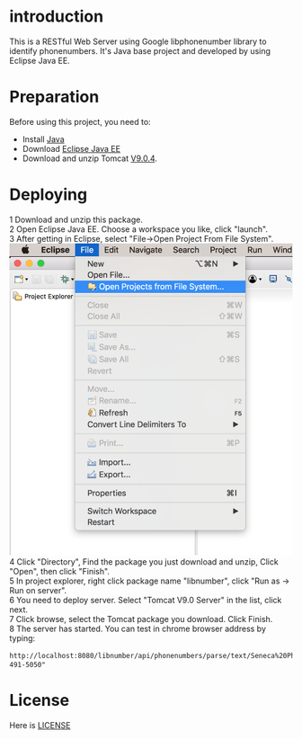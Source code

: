 # introduction
This is a RESTful Web Server using Google libphonenumber library to identify phonenumbers. It's Java base project and developed by using Eclipse Java EE. 

# Preparation
Before using this project, you need to:
 - Install [Java](https://www.java.com/en/download/help/download_options.xml)
 - Download [Eclipse Java EE](https://www.eclipse.org/downloads/packages/eclipse-ide-java-ee-developers/keplersr2)
 - Download and unzip Tomcat [V9.0.4](https://tomcat.apache.org/download-90.cgi).

# Deploying
1 Download and unzip this package.\
2 Open Eclipse Java EE. Choose a workspace you like, click "launch".\
3 After getting in Eclipse, select "File->Open Project From File System".\
![alt text](https://github.com/KignorChan/libnumberWebServer/blob/master/capture/Screen%20Shot%202018-02-01%20at%209.01.55%20PM.png)
4 Click "Directory", Find the package you just download and unzip, Click "Open", then click "Finish".\
5 In project explorer, right click package name "libnumber", click "Run as -> Run on server".\
6 You need to deploy server. Select "Tomcat V9.0 Server" in the list, click next.\
7 Click browse, select the Tomcat package you download. Click Finish.\
8 The server has started. You can test in chrome browser address by typing:
```
http://localhost:8080/libnumber/api/phonenumbers/parse/text/Seneca%20Phone%20Number%3A%20416-491-5050" 
```

# License
Here is [LICENSE](LICENSE)

